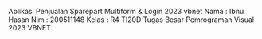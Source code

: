 Aplikasi Penjualan Sparepart Multiform & Login 2023 vbnet
Nama    : Ibnu Hasan
Nim     : 200511148
Kelas   : R4 TI20D
Tugas Besar Pemrograman Visual 2023 VBNET
